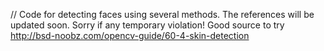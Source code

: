 //
Code for detecting faces using several methods. 
The references will be updated soon. Sorry if any temporary violation!
Good source to try 
http://bsd-noobz.com/opencv-guide/60-4-skin-detection
